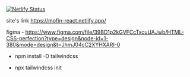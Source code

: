 [![Netlify Status](https://api.netlify.com/api/v1/badges/fd74bccc-594f-4ba4-84e0-693fbe97299b/deploy-status)](https://app.netlify.com/sites/mofin-react/deploys)

site's link https://mofin-react.netlify.app/ 

figma - https://www.figma.com/file/39BD1p2kGVFCcTxcuUAJwb/HTML-CSS-perfection?type=design&node-id=1-380&mode=design&t=JhmJ04cC2XYHXARI-0

- npm install -D tailwindcss

- npx tailwindcss init